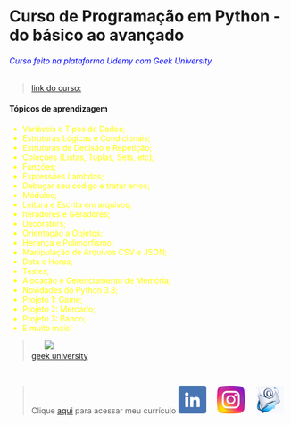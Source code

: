 # Curso de Programação em Python - do básico ao avançado

###### <span style="color:blue;">Curso feito na plataforma Udemy com Geek University.</span>

>[link do curso: ](https://dxc.udemy.com/course-dashboard-redirect/?course_id=1927044)

#### Tópicos de aprendizagem 

<span style="color:yellow;">

- Variáveis e Tipos de Dados;
- Estruturas Lógicas e Condicionais;
- Estruturas de Decisão e Repetição;
- Coleções (Listas, Tuplas, Sets, etc);
- Funções;
- Expressões Lambdas;
- Debugar seu código e tratar erros;
- Módulos;
- Leitura e Escrita em arquivos;
- Iteradores e Geradores;
- Decorators;
- Orientação a Objetos;
- Herança e Polimorfismo;
- Manipulação de Arquivos CSV e JSON;
- Data e Horas;
- Testes;
- Alocação e Gerenciamento de Memória;
- Novidades do Python 3.8;
- Projeto 1: Game;
- Projeto 2: Mercado;
- Projeto 3: Banco;
- E muito mais!</span>

 > &nbsp;&nbsp;&nbsp;&nbsp;&nbsp;&nbsp;[![](images/favicon2.ico)](https://geekuniversity.com.br/)  
 [geek university ](https://geekuniversity.com.br/) 

&nbsp;
&nbsp;

> Clique [aqui](https://alexandrelorena.github.io/index.html#home) para acessar meu currículo
 [![](images/linkedin1.png)](https://www.linkedin.com/in/alexandreluizlorena/) &nbsp;&nbsp;&nbsp;  [![](images/instagram1.png)](https://www.instagram.com/alexandre_lorena/)  &nbsp;&nbsp;&nbsp; [![](images/email3.png)](mailto:alexandre.lorena@gmail.com)  


